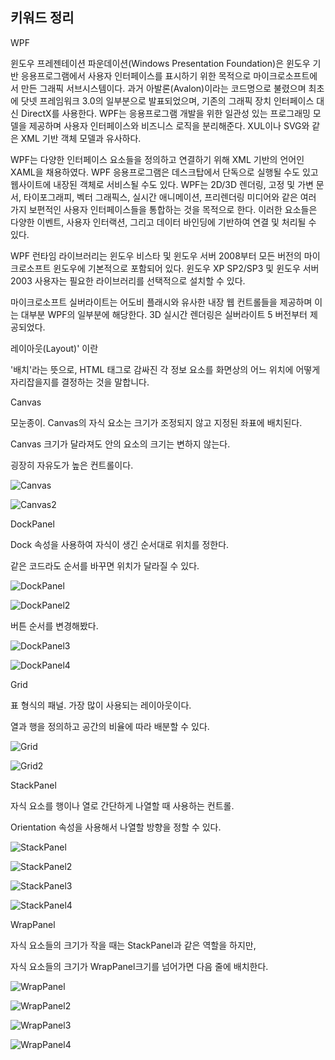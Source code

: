 ## 키워드 정리



WPF


윈도우 프레젠테이션 파운데이션(Windows Presentation Foundation)은 윈도우 기반 응용프로그램에서 사용자 인터페이스를 표시하기 위한 목적으로 
마이크로소프트에서 만든 그래픽 서브시스템이다. 과거 아발론(Avalon)이라는 코드명으로 불렸으며 최초에 닷넷 프레임워크 3.0의 일부분으로 발표되었으며, 
기존의 그래픽 장치 인터페이스 대신 DirectX를 사용한다. 
WPF는 응용프로그램 개발을 위한 일관성 있는 프로그래밍 모델을 제공하며 사용자 인터페이스와 비즈니스 로직을 분리해준다. 
XUL이나 SVG와 같은 XML 기반 객체 모델과 유사하다.

WPF는 다양한 인터페이스 요소들을 정의하고 연결하기 위해 XML 기반의 언어인 XAML을 채용하였다. 
WPF 응용프로그램은 데스크탑에서 단독으로 실행될 수도 있고 웹사이트에 내장된 객체로 서비스될 수도 있다. 
WPF는 2D/3D 렌더링, 고정 및 가변 문서, 타이포그래피, 벡터 그래픽스, 실시간 애니메이션, 프리렌더링 미디어와 같은 여러 가지 보편적인 사용자 인터페이스들을 통합하는 것을 목적으로 한다. 
이러한 요소들은 다양한 이벤트, 사용자 인터랙션, 그리고 데이터 바인딩에 기반하여 연결 및 처리될 수 있다.

WPF 런타임 라이브러리는 윈도우 비스타 및 윈도우 서버 2008부터 모든 버전의 마이크로소프트 윈도우에 기본적으로 포함되어 있다. 
윈도우 XP SP2/SP3 및 윈도우 서버 2003 사용자는 필요한 라이브러리를 선택적으로 설치할 수 있다.

마이크로소프트 실버라이트는 어도비 플래시와 유사한 내장 웹 컨트롤들을 제공하며 이는 대부분 WPF의 일부분에 해당한다. 3D 실시간 렌더링은 실버라이트 5 버전부터 제공되었다.



레이아웃(Layout)' 이란 

'배치'라는 뜻으로, HTML 태그로 감싸진 각 정보 요소를 화면상의 어느 위치에 어떻게 자리잡을지를 결정하는 것을 말합니다.



Canvas

모눈종이.
Canvas의 자식 요소는 크기가 조정되지 않고 지정된 좌표에 배치된다.

Canvas 크기가 달라져도 안의 요소의 크기는 변하지 않는다.

굉장히 자유도가 높은 컨트롤이다.

![Canvas](https://user-images.githubusercontent.com/116422740/198871088-2dcde0ce-59ed-4d63-a719-79befdea4025.JPG)

![Canvas2](https://user-images.githubusercontent.com/116422740/198871091-9cb71d6f-e011-4926-9bdd-c951715f7cfd.JPG)

DockPanel

Dock 속성을 사용하여 자식이 생긴 순서대로 위치를 정한다.

같은 코드라도 순서를 바꾸면 위치가 달라질 수 있다.

![DockPanel](https://user-images.githubusercontent.com/116422740/198871245-7975c0f3-57ae-410e-a574-1846b3344033.JPG)

![DockPanel2](https://user-images.githubusercontent.com/116422740/198871250-651921cf-5ecf-44f0-beef-d3a6afbc457b.JPG)

버튼 순서를 변경해봤다.

![DockPanel3](https://user-images.githubusercontent.com/116422740/198871373-d93c5548-53df-4147-8a79-b9b42d33de02.JPG)

![DockPanel4](https://user-images.githubusercontent.com/116422740/198871379-a1816183-96c7-4f38-8c58-f10466a674e5.JPG)


Grid

표 형식의 패널. 가장 많이 사용되는 레이아웃이다.

열과 행을 정의하고 공간의 비율에 따라 배분할 수 있다.

![Grid](https://user-images.githubusercontent.com/116422740/198871445-e7dc3fd4-83e7-4b19-923b-41fb91392580.JPG)

![Grid2](https://user-images.githubusercontent.com/116422740/198871451-86da750e-0cf7-4e70-bed8-e556c9b2456b.JPG)

StackPanel

자식 요소를 행이나 열로 간단하게 나열할 때 사용하는 컨트롤.

Orientation 속성을 사용해서 나열할 방향을 정할 수 있다.

![StackPanel](https://user-images.githubusercontent.com/116422740/198871629-c50afd41-59a7-4615-a813-62565f3c2d76.JPG)

![StackPanel2](https://user-images.githubusercontent.com/116422740/198871632-01d5bebd-dbbf-4921-b04c-6762f6ba3b49.JPG)

![StackPanel3](https://user-images.githubusercontent.com/116422740/198871639-b15ca922-1afc-4c76-afbd-272fee914e87.JPG)

![StackPanel4](https://user-images.githubusercontent.com/116422740/198871648-c390a91d-c6a8-4cd4-8230-5668e079b4bb.JPG)

WrapPanel

자식 요소들의 크기가 작을 때는 StackPanel과 같은 역할을 하지만,

자식 요소들의 크기가 WrapPanel크기를 넘어가면 다음 줄에 배치한다.

![WrapPanel](https://user-images.githubusercontent.com/116422740/198871795-79576e29-f09e-4c2a-a25d-dc6161621a5b.JPG)

![WrapPanel2](https://user-images.githubusercontent.com/116422740/198871802-2b416f93-1253-4c8a-bd52-5f087e7bb74e.JPG)

![WrapPanel3](https://user-images.githubusercontent.com/116422740/198871806-885c7625-9768-40ab-a174-14e131ae0511.JPG)

![WrapPanel4](https://user-images.githubusercontent.com/116422740/198871809-6f4e2da8-53e8-47a7-8c09-ea913060b3ba.JPG)



